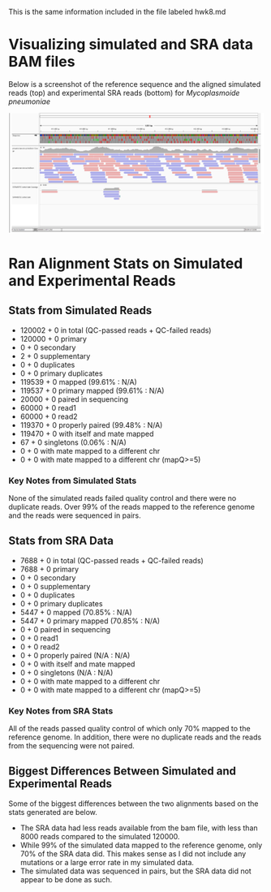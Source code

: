 This is the same information included in the file labeled hwk8.md

# Visualizing simulated and SRA data BAM files

Below is a screenshot of the reference sequence and the aligned simulated reads (top) and experimental SRA reads (bottom) for *Mycoplasmoide pneumoniae*

![alt text](image.png)

# Ran Alignment Stats on Simulated and Experimental Reads

## Stats from Simulated Reads
- 120002 + 0 in total (QC-passed reads + QC-failed reads)
- 120000 + 0 primary
- 0 + 0 secondary
- 2 + 0 supplementary
- 0 + 0 duplicates
- 0 + 0 primary duplicates
- 119539 + 0 mapped (99.61% : N/A)
- 119537 + 0 primary mapped (99.61% : N/A)
- 20000 + 0 paired in sequencing
- 60000 + 0 read1
- 60000 + 0 read2
- 119370 + 0 properly paired (99.48% : N/A)
- 119470 + 0 with itself and mate mapped
- 67 + 0 singletons (0.06% : N/A)
- 0 + 0 with mate mapped to a different chr
- 0 + 0 with mate mapped to a different chr (mapQ>=5)

### Key Notes from Simulated Stats
None of the simulated reads failed quality control and there were no duplicate reads. Over 99% of the reads mapped to the reference genome and the reads were sequenced in pairs.

## Stats from SRA Data
- 7688 + 0 in total (QC-passed reads + QC-failed reads)
- 7688 + 0 primary
- 0 + 0 secondary
- 0 + 0 supplementary
- 0 + 0 duplicates
- 0 + 0 primary duplicates
- 5447 + 0 mapped (70.85% : N/A)
- 5447 + 0 primary mapped (70.85% : N/A)
- 0 + 0 paired in sequencing
- 0 + 0 read1
- 0 + 0 read2
- 0 + 0 properly paired (N/A : N/A)
- 0 + 0 with itself and mate mapped
- 0 + 0 singletons (N/A : N/A)
- 0 + 0 with mate mapped to a different chr
- 0 + 0 with mate mapped to a different chr (mapQ>=5)

### Key Notes from SRA Stats
All of the reads passed quality control of which only 70% mapped to the reference genome. In addition, there were no duplicate reads and the reads from the sequencing were not paired.

## Biggest Differences Between Simulated and Experimental Reads
Some of the biggest differences between the two alignments based on the stats generated are below.

- The SRA data had less reads available from the bam file, with less than 8000 reads compared to the simulated 120000.
- While 99% of the simulated data mapped to the reference genome, only 70% of the SRA data did. This makes sense as I did not include any mutations or a large error rate in my simulated data.
- The simulated data was sequenced in pairs, but the SRA data did not appear to be done as such. 
